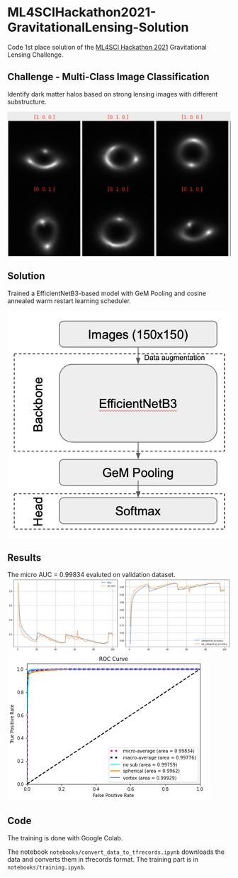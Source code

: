 # ML4SCIHackathon2021-GravitationalLensing-Solution

Code 1st place solution of the [ML4SCI Hackathon 2021](https://github.com/ML4SCI/ML4SCIHackathon) Gravitational Lensing Challenge.

## Challenge - Multi-Class Image Classification

Identify dark matter halos based on strong lensing images with different substructure.

![darkmatter_examples.png](images/darkmatter_examples.png)

## Solution

Trained a EfficientNetB3-based model with GeM Pooling and cosine annealed warm restart learning scheduler.

![model.png](images/model.png)

## Results

The micro AUC = 0.99834 evaluted on validation dataset.
![loss_effnetb3_final.png](images/loss_effnetb3_final.png)
![roc_effnetb3_final.png](images/roc_effnetb3_final.png)

## Code

The training is done with Google Colab.

The notebook `notebooks/convert_data_to_tfrecords.ipynb` downloads the data and converts them in tfrecords format. The training part is in `notebooks/training.ipynb`.
